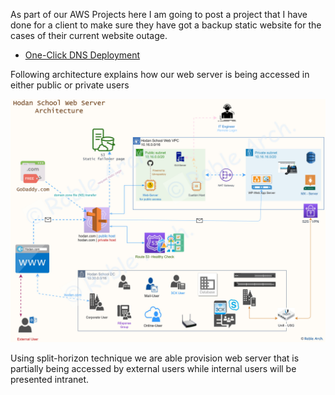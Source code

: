 As part of our AWS Projects here I am going to post a project that I have done for a client to make sure they have got a backup static website for the cases of their current website outage.

- [One-Click DNS Deployment](https://console.aws.amazon.com/cloudformation/home?region=us-east-1#/stacks/create/review?templateURL=https://roble-files.s3.amazonaws.com/Hodan-Project/R53-failover.yml&stackName=HDN-Domain-Host)

Following architecture explains how our web server is being accessed in either public or private users

![Route 53 - Web Server](https://github.com/MoRoble/AWS-Projects/blob/9486cd9c6d3ee7e608d9372d210336b940c736d3/Amazon-Route53/Web-Server%20-%20R53-1.jpg)


Using split-horizon technique we are able provision web server that is partially being accessed by external users while internal users will be presented intranet.
